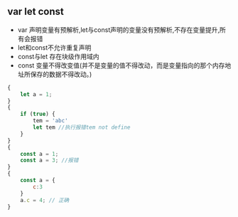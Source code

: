 ## var let const 
- var 声明变量有预解析,let与const声明的变量没有预解析,不存在变量提升,所有会报错
- let和const不允许重复声明
- const与let 存在块级作用域内
- const 变量不得改变值(并不是变量的值不得改动，而是变量指向的那个内存地址所保存的数据不得改动。)
```js
{
	let a = 1;
}
{
	if (true) {
		tem = 'abc'
		let tem //执行报错tem not define
	}
}
{
	const a = 1;
	const a = 3; //报错
}
{
	const a = {
		c:3
	}
	a.c = 4; // 正确
}
````